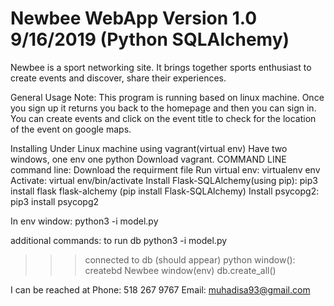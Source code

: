 # Newbee WebApp Version 1.0 9/16/2019 (Python SQLAlchemy)
Newbee is a sport networking site. It brings together sports enthusiast to create events and discover, share their experiences.

General Usage Note:
This program is running based on linux machine. 
Once you sign up it returns you back to the homepage and then you can sign in.
You can create events and click on the event title to check for the location of the event on google maps. 


Installing Under Linux machine using vagrant(virtual env) Have two windows, one env one python
Download vagrant.
COMMAND LINE
command line: Download the requirment file 
Run virtual env: virtualenv env
Activate: virtual env/bin/activate
Install Flask-SQLAlchemy(using pip): pip3 install flask flask-alchemy  (pip install Flask-SQLAlchemy)
Install psycopg2: pip3 install psycopg2

In env window: python3 -i model.py


additional commands:
to run db
python3 -i model.py
 >>>connected to db (should appear)
python window():  createbd Newbee
window(env)
 >>>db.create_all()





I can be reached at
Phone: 518 267 9767
Email: muhadisa93@gmail.com
